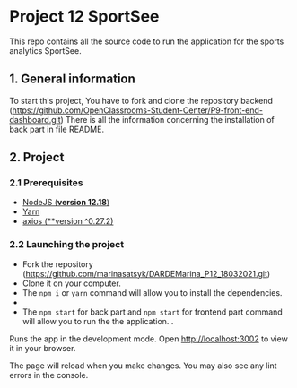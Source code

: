 # Project 12 SportSee

This repo contains all the source code to run the application for the sports analytics SportSee.

## 1. General information

To start this project, You have to fork and clone the repository backend
(https://github.com/OpenClassrooms-Student-Center/P9-front-end-dashboard.git)
There is all the information concerning the installation of back part in file README.

## 2. Project

### 2.1 Prerequisites

-   [NodeJS (**version 12.18**)](https://nodejs.org/en/)
-   [Yarn](https://yarnpkg.com/)
-   [axios (\*\*version ^0.27.2)](https://www.npmjs.com/package/axios)

### 2.2 Launching the project

-   Fork the repository (https://github.com/marinasatsyk/DARDEMarina_P12_18032021.git)
-   Clone it on your computer.
-   The `npm i` or `yarn` command will allow you to install the dependencies.
-
-   The `npm start` for back part and `npm start` for frontend part command will allow you to run the the application. .

Runs the app in the development mode.
Open [http://localhost:3002](http://localhost:3002) to view it in your browser.

The page will reload when you make changes.
You may also see any lint errors in the console.
